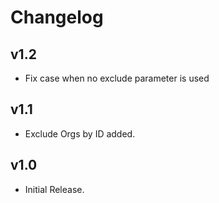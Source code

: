 # Changelog

## v1.2

- Fix case when no exclude parameter is used

## v1.1

- Exclude Orgs by ID added.

## v1.0

- Initial Release.
